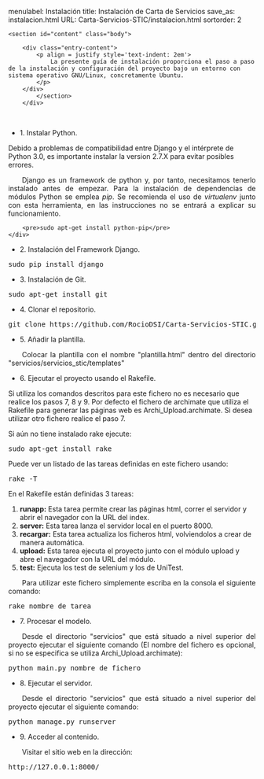 menulabel: Instalación
title: Instalación de Carta de Servicios
save_as: instalacion.html
URL: Carta-Servicios-STIC/instalacion.html
sortorder: 2

<div class="container-fluid">
    <div class="row">
        <div class="col-md-9" role="main">

    <section id="content" class="body">
        
        <div class="entry-content">
			<p align = justify style='text-indent: 2em'>
				La presente guía de instalación proporciona el paso a paso de la instalación y configuración del proyecto bajo un entorno con sistema operativo GNU/Linux, concretamente Ubuntu.
			</p>
		</div>
			</section>
		</div>
</div>

<div class="section">
	<br>
    <ul class="nav nav-tabs header">
        <li class="active">1. Instalar Python.</li>
    </ul>
    <div class="content">
		<div class="alert alert-danger">
			Debido a problemas de compatibilidad entre Django y el intérprete de Python 3.0, es importante instalar la version 2.7.X para evitar posibles errores.
		</div>
	<p align = justify style='text-indent: 2em'>
    Django es un framework de python y, por tanto, necesitamos tenerlo instalado antes de empezar. 
    Para la instalación de dependencias de módulos Python se emplea <i>pip</i>. 
            Se recomienda el uso de <i>virtualenv</i> junto con esta herramienta,
            en las instrucciones no se entrará a explicar su funcionamiento. 
	</p>

        <pre>sudo apt-get install python-pip</pre>
    </div>
</div>

<div class="section">
    <ul class="nav nav-tabs header">
        <li class="active">2. Instalación del Framework Django.</li>
    </ul>
    <div class="content">
        <pre>sudo pip install django</pre>
    </div>
</div>

<div class="section">
    <ul class="nav nav-tabs header">
        <li class="active">3. Instalación de Git.</li>
    </ul>
    <div class="content">
        <pre>sudo apt-get install git</pre>
    </div>
</div>

<div class="section">
    <ul class="nav nav-tabs header">
        <li class="active">4. Clonar el repositorio.</li>
    </ul>
    <div class="content">
        <pre>git clone https://github.com/RocioDSI/Carta-Servicios-STIC.git</pre>
    </div>
</div>

<div class="section">
    <ul class="nav nav-tabs header">
        <li class="active">5. Añadir la plantilla.</li>
    </ul>
    <div class="content">
        <p align = justify style='text-indent: 2em'>Colocar la plantilla con el nombre "plantilla.html" dentro del directorio "servicios/servicios_stic/templates"</p>
    </div>
</div>

<div class="section">
    <ul class="nav nav-tabs header">
        <li class="active">6. Ejecutar el proyecto usando el Rakefile.</li>
    </ul>
    <div class="content">
        <div class="alert alert-danger">
			Si utiliza los comandos descritos para este fichero no es necesario que realice los pasos 7, 8 y 9. Por defecto el fichero de archimate que utiliza el Rakefile para generar las páginas web es Archi_Upload.archimate. Si desea utilizar otro fichero realice el paso 7.
		</div>
        <p align = justify>Si aún no tiene instalado rake ejecute: </p>		
		<pre>sudo apt-get install rake</pre>
		<p align = justify>Puede ver un listado de las tareas definidas en este fichero usando: </p>		
		<pre>rake -T</pre>
        <p align = justify>En el Rakefile están definidas 3 tareas:</p>
        <ol>
			<li><b>runapp:</b> Esta tarea permite crear las páginas html, correr el servidor y abrir el navegador con la URL del index.</li>
			<li><b>server:</b> Esta tarea lanza el servidor local en el puerto 8000.</li>
			<li><b>recargar:</b> Esta tarea actualiza los ficheros html, volviendolos a crear de manera automática.</li>
			<li><b>upload:</b> Esta tarea ejecuta el proyecto junto con el módulo upload y abre el navegador con la URL del módulo.</li>
			<li><b>test:</b> Ejecuta los test de selenium y los de UniTest.</li>
        </ol>
        <p align = justify style='text-indent: 2em'>Para utilizar este fichero simplemente escriba en la consola el siguiente comando:</p>       
        <pre>rake nombre_de_tarea</pre>
    </div>
</div>

<div class="section">
    <ul class="nav nav-tabs header">
        <li class="active">7. Procesar el modelo.</li>
    </ul>
    <div class="content">
        <p align = justify style='text-indent: 2em'>Desde el directorio "servicios" que está situado a nivel superior del proyecto ejecutar el siguiente comando (El nombre del fichero es opcional, si no se especifica se utiliza Archi_Upload.archimate):</p>
        <pre>python main.py nombre_de_fichero</pre>
    </div>
</div>

<div class="section">
    <ul class="nav nav-tabs header">
        <li class="active">8. Ejecutar el servidor.</li>
    </ul>
    <div class="content">
        <p align = justify style='text-indent: 2em'>Desde el directorio "servicios" que está situado a nivel superior del proyecto ejecutar el siguiente comando:</p>
        <pre>python manage.py runserver</pre>
    </div>
</div>

<div class="section">
    <ul class="nav nav-tabs header">
        <li class="active">9. Acceder al contenido.</li>
    </ul>
    <div class="content">
        <p align = justify style='text-indent: 2em'>Visitar el sitio web en la dirección:</p>
        <pre>http://127.0.0.1:8000/</pre>
    </div> <br>
</div>
